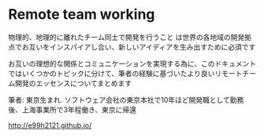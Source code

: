 Remote team working
=======

物理的、地理的に離れたチーム同士で開発を行うこと は世界の各地域の開発拠点でお互いをインスパイアし合い、新しいアイディアを生み出すために必須です

お互いの理想的な関係とコミュニケーションを実現する為に、このドキュメントではいくつかのトピックに分けて、筆者の経験に基づいたより良いリモートチーム開発のエッセンスについてまとめます

筆者: 東京生まれ. ソフトウェア会社の東京本社で10年ほど開発職として勤務後、上海事業所で3年程働き、東京に帰還

http://e99h2121.github.io/
